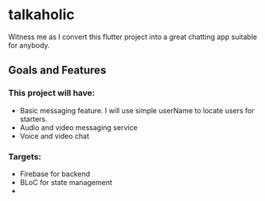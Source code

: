 # talkaholic

Witness me as I convert this flutter project into a great chatting app suitable for anybody.

## Goals and Features

### This project will have:
- Basic messaging feature. I will use simple userName to locate users for starters.
- Audio and video messaging service
- Voice and video chat

### Targets:
- Firebase for backend
- BLoC for state management
- 